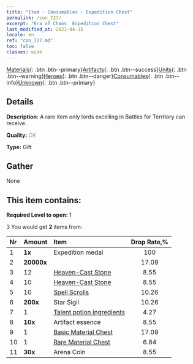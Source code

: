 ```yaml
---
title: "Item - Consumables - Expedition Chest"
permalink: /con_727/
excerpt: "Era of Chaos  Expedition Chest"
last_modified_at: 2021-04-15
locale: en
ref: "con_727.md"
toc: false
classes: wide
---
```

 [Materials](/Items/){: .btn .btn--primary}[Artifacts](/Items/Artifacts/){: .btn .btn--success}[Units](/Items/Units/){: .btn .btn--warning}[Heroes](/Items/Heroes/){: .btn .btn--danger}[Consumables](/Items/Consumables/){: .btn .btn--info}[Unknown](/Items/Unknown/){: .btn .btn--primary}

## Details
 **Description:** A rare item only lords excelling in Battles for Territory can receive.

 **Quality:** <span style="color: #DA70D6">OK</span>

 **Type:** Gift

## Gather

  None

## This item contains:

 **Required Level to open:** 1

 3 You would get **2** items  from:

  | Nr | Amount |     Item    | Drop Rate,% |
  |:---|:-------|:------------|:---------:|
  | 1 |  **1x** | Expedition medal | 100 | 
  | 2 |  **20000x** | <i class="fas fa-coins"/> | 17.09 | 
  | 3 | 12 | [Heaven-Cast Stone](/Items/art_188/) | 8.55 | 
  | 4 | 10 | [Heaven-Cast Stone](/Items/art_188/) | 8.55 | 
  | 5 | 10 | [Spell Scrolls](/Items/con_694/) | 10.26 | 
  | 6 |  **200x** | Star Sigil | 10.26 | 
  | 7 | 1 | [Talent potion ingredients](/Items/con_1120/) | 4.27 | 
  | 8 |  **10x** | Artifact essence | 8.55 | 
  | 9 | 1 | [Basic Material Chest](/Items/con_756/) | 17.09 | 
  | 10 | 1 | [Rare Material Chest](/Items/con_757/) | 6.84 | 
  | 11 |  **30x** | Arena Coin | 8.55 | 
